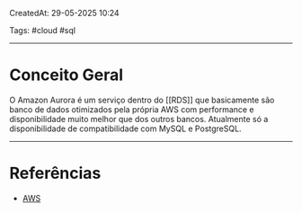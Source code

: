 CreatedAt: 29-05-2025 10:24

Tags: #cloud #sql 

---
# Conceito Geral
O Amazon Aurora é um serviço dentro do [[RDS]] que basicamente são banco de dados otimizados pela própria AWS com performance e disponibilidade muito melhor que dos outros bancos.
Atualmente só a disponibilidade de compatibilidade com MySQL e PostgreSQL.

---
# Referências
- [AWS](https://aws.amazon.com/pt/rds/)
